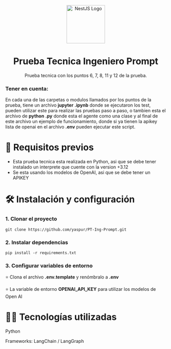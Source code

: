 <p align="center"> <a href="https://www.linkedin.com/company/tuya-s-a/posts/?feedView=all" target="_blank"> <img src="https://media.licdn.com/dms/image/v2/C4E0BAQFYvI1kNS1sdw/company-logo_200_200/company-logo_200_200/0/1636494916789?e=2147483647&v=beta&t=GuGZaRp2qnnQ8-MvLhk1nbfUTAM0CUeBJAyvbgubwgg" width="120" alt="NestJS Logo" /> </a> </p> <h1 align="center">Prueba Tecnica Ingeniero Prompt</h1> <p align="center"> Prueba tecnica con los puntos 6, 7, 8, 11 y 12 de la prueba.</p>

### Tener en cuenta:
En cada una de las carpetas o modulos llamados por los puntos de la prueba, tiene un archivo __jupyter__ __.ipynb__ donde se ejecutaron los test, pueden utilizar este para realizar las pruebas paso a paso, o tambien esta el archivo de __python__ __.py__ donde esta el agente como una clase y al final de este archivo un ejemplo de funcionamiento, donde si ya tienen la apikey lista de openai en el archivo __.env__ pueden ejecutar este script. 

# 🚀 Requisitos previos
- Esta prueba tecnica esta realizada en Python, asi que se debe tener instalado un interprete que cuente con la version +3.12 
- Se esta usando los modelos de OpenAI, asi que se debe tener un APIKEY

# 🛠️ Instalación y configuración

### 1. Clonar el proyecto

```
git clone https://github.com/yaspur/PT-Ing-Prompt.git
```

### 2. Instalar dependencias

```
pip install -r requirements.txt
```

### 3. Configurar variables de entorno

⭐ Clona el archivo __.env.template__ y renómbralo a __.env__

⭐ La variable de entorno __OPENAI_API_KEY__ para utilizar los modelos de Open AI

# 🧑‍💻 Tecnologías utilizadas

Python

Frameworks: LangChain / LangGraph